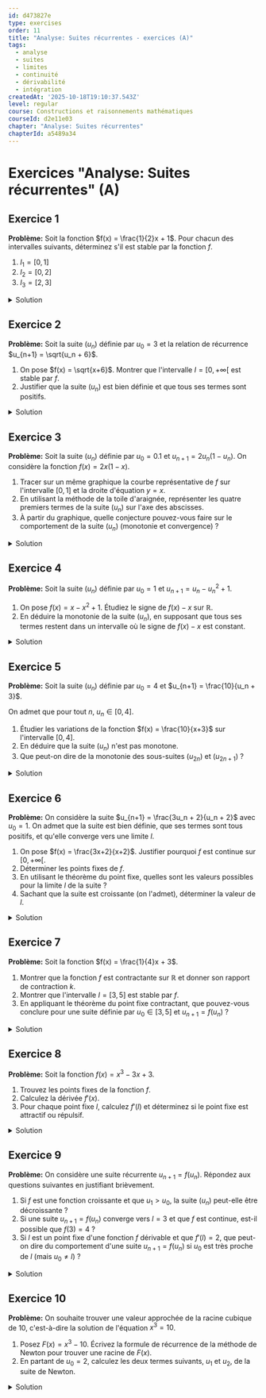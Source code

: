 ```yaml
---
id: d473827e
type: exercises
order: 11
title: "Analyse: Suites récurrentes - exercices (A)"
tags:
  - analyse
  - suites
  - limites
  - continuité
  - dérivabilité
  - intégration
createdAt: '2025-10-18T19:10:37.543Z'
level: regular
course: Constructions et raisonnements mathématiques
courseId: d2e11e03
chapter: "Analyse: Suites récurrentes"
chapterId: a5489a34
---
```

# Exercices "Analyse: Suites récurrentes" (A)

## Exercice 1

**Problème:** Soit la fonction $f(x) = \frac{1}{2}x + 1$. Pour chacun des intervalles suivants, déterminez s'il est stable par la fonction $f$.

1. $I_1 = [0, 1]$
2. $I_2 = [0, 2]$
3. $I_3 = [2, 3]$

<details>

<summary>Solution</summary>

**Méthode:** Pour vérifier si un intervalle $I$ est stable par une fonction $f$, nous devons montrer que pour tout $x \in I$, son image $f(x)$ est aussi dans $I$. Une bonne approche est d'étudier les variations de $f$ sur l'intervalle $I$ pour trouver l'image de cet intervalle, $f(I)$, puis de vérifier si $f(I) \subseteq I$.

**Étapes:**

1.  **Étude de la fonction $f$**: La fonction $f(x) = \frac{1}{2}x + 1$ est une fonction affine. Son coefficient directeur est $\frac{1}{2} > 0$, donc la fonction $f$ est strictement croissante sur $\mathbb{R}$.

2.  **Analyse de l'intervalle $I_1 = [0, 1]$**:

    Puisque $f$ est croissante, l'image de l'intervalle $[0, 1]$ est l'intervalle $[f(0), f(1)]$.

    - Calculons $f(0) = \frac{1}{2}(0) + 1 = 1$.
    - Calculons $f(1) = \frac{1}{2}(1) + 1 = 1.5$.

    L'image est $f(I_1) = [1, 1.5]$.

    On compare $f(I_1)$ à $I_1$: $[1, 1.5]$ n'est pas inclus dans $[0, 1]$ (par exemple, $1.5 \notin [0, 1]$).

    Donc, l'intervalle $I_1$ n'est pas stable par $f$.

3.  **Analyse de l'intervalle $I_2 = [0, 2]$**:

    Puisque $f$ est croissante, l'image de l'intervalle $[0, 2]$ est l'intervalle $[f(0), f(2)]$.

    - $f(0) = 1$.
    - $f(2) = \frac{1}{2}(2) + 1 = 2$.

    L'image est $f(I_2) = [1, 2]$.

    On compare $f(I_2)$ à $I_2$: $[1, 2]$ est bien inclus dans $[0, 2]$.

    Donc, l'intervalle $I_2$ est stable par $f$.

4.  **Analyse de l'intervalle $I_3 = [2, 3]$**:

    Puisque $f$ est croissante, l'image de l'intervalle $[2, 3]$ est l'intervalle $[f(2), f(3)]$.

    - $f(2) = 2$.
    - $f(3) = \frac{1}{2}(3) + 1 = 2.5$.

    L'image est $f(I_3) = [2, 2.5]$.

    On compare $f(I_3)$ à $I_3$: $[2, 2.5]$ est bien inclus dans $[2, 3]$.

    Donc, l'intervalle $I_3$ est stable par $f$.

**Réponse:**

1. $I_1 = [0, 1]$ n'est pas stable.
2. $I_2 = [0, 2]$ est stable.
3. $I_3 = [2, 3]$ est stable.

</details>

## Exercice 2

**Problème:** Soit la suite $(u_n)$ définie par $u_0 = 3$ et la relation de récurrence $u_{n+1} = \sqrt{u_n + 6}$.

1. On pose $f(x) = \sqrt{x+6}$. Montrer que l'intervalle $I = [0, +\infty[$ est stable par $f$.
2. Justifier que la suite $(u_n)$ est bien définie et que tous ses termes sont positifs.

<details>

<summary>Solution</summary>

**Méthode:**

1. Pour montrer que $I = [0, +\infty[$ est stable par $f$, nous devons prendre un élément quelconque $x$ dans $I$ et montrer que $f(x)$ est également dans $I$.
2. Pour justifier que la suite est bien définie, nous utiliserons la stabilité de l'intervalle $I$ et le fait que $u_0 \in I$. Un raisonnement par récurrence permettra de conclure que $u_n \in I$ pour tout $n$.

**Étapes:**

1.  **Montrer la stabilité de $I = [0, +\infty[$**:
    - Soit $x$ un nombre réel appartenant à $I$. Cela signifie que $x \ge 0$.
    - On cherche à déterminer le signe de $f(x) = \sqrt{x+6}$.
    - Si $x \ge 0$, alors $x+6 \ge 6$.
    - La fonction racine carrée est définie et positive pour tout nombre positif. Puisque $x+6 \ge 6 > 0$, $\sqrt{x+6}$ est bien défini.
    - De plus, $\sqrt{x+6} \ge \sqrt{6}$.
    - Comme $\sqrt{6} \ge 0$, on a bien $f(x) = \sqrt{x+6} \ge 0$.
    - Donc, $f(x) \in [0, +\infty[$.
    - On a montré que pour tout $x \in I$, $f(x) \in I$. L'intervalle $I = [0, +\infty[$ est donc stable par $f$.

2.  **Justifier que $(u_n)$ est bien définie et positive**:
    - Nous allons utiliser un raisonnement par récurrence pour montrer que la propriété $\mathcal{P}(n): "u_n \text{ est défini et } u_n \in I"$ est vraie pour tout $n \in \mathbb{N}$.
    - **Initialisation (n=0)**: Le premier terme est $u_0 = 3$. On a bien $3 \ge 0$, donc $u_0 \in I$. La propriété $\mathcal{P}(0)$ est vraie.
    - **Hérédité**: Supposons que $\mathcal{P}(k)$ est vraie pour un certain entier $k \ge 0$. C'est-à-dire, $u_k$ est défini et $u_k \in I$.
    - On veut montrer que $\mathcal{P}(k+1)$ est vraie.
    - Puisque $u_k \in I$ et que $I$ est l'ensemble de définition de $f$, le terme $u_{k+1} = f(u_k) = \sqrt{u_k+6}$ est bien défini.
    - De plus, comme $I$ est stable par $f$ et que $u_k \in I$, on sait que $f(u_k) \in I$. Donc, $u_{k+1} \in I$.
    - La propriété $\mathcal{P}(k+1)$ est donc vraie.
    - **Conclusion**: Par le principe de récurrence, pour tout $n \in \mathbb{N}$, $u_n$ est défini et $u_n \in I = [0, +\infty[$. Cela signifie que tous les termes de la suite sont positifs ou nuls.

**Réponse:** L'intervalle $I = [0, +\infty[$ est stable par $f$. Par conséquent, la suite $(u_n)$ est bien définie pour tout $n \in \mathbb{N}$ et $u_n \ge 0$ pour tout $n \in \mathbb{N}$.

</details>

## Exercice 3

**Problème:** Soit la suite $(u_n)$ définie par $u_0 = 0.1$ et $u_{n+1} = 2u_n(1 - u_n)$. On considère la fonction $f(x) = 2x(1-x)$.

1. Tracer sur un même graphique la courbe représentative de $f$ sur l'intervalle $[0, 1]$ et la droite d'équation $y=x$.
2. En utilisant la méthode de la toile d'araignée, représenter les quatre premiers termes de la suite $(u_n)$ sur l'axe des abscisses.
3. À partir du graphique, quelle conjecture pouvez-vous faire sur le comportement de la suite $(u_n)$ (monotonie et convergence) ?

<details>

<summary>Solution</summary>

**Méthode:** Nous allons d'abord tracer la parabole $y=2x-2x^2$ et la droite $y=x$. Ensuite, nous appliquerons la méthode graphique itérative : partir de $u_0$ sur l'axe des abscisses, monter verticalement jusqu'à la courbe de $f$ pour trouver $u_1$ sur l'axe des ordonnées, puis se déplacer horizontalement jusqu'à la droite $y=x$ pour reporter $u_1$ sur l'axe des abscisses, et répéter le processus.

**Étapes:**

1.  **Tracé des courbes**:
    - La droite $y=x$ est la première bissectrice.
    - La courbe de $f(x) = 2x-2x^2$ est une parabole tournée vers le bas. Son sommet est atteint en $x = -b/(2a) = -2/(2 \times -2) = 0.5$. La valeur au sommet est $f(0.5) = 2(0.5)(1-0.5) = 0.5$. Les racines sont $x=0$ et $x=1$.

2.  **Construction en toile d'araignée**:
    - **Étape 0**: Placer $u_0 = 0.1$ sur l'axe des abscisses.
    - **Étape 1**: Tracer une ligne verticale de $(0.1, 0)$ jusqu'à la courbe de $f$. Le point d'intersection a pour ordonnée $u_1 = f(0.1) = 2(0.1)(0.9) = 0.18$.
    - **Étape 2**: Tracer une ligne horizontale du point $(0.1, 0.18)$ jusqu'à la droite $y=x$. Le point d'intersection est $(0.18, 0.18)$. On a donc reporté $u_1$ sur l'axe des abscisses.
    - **Étape 3**: Répéter. Partir de $(0.18, 0)$ verticalement jusqu'à la courbe de $f$. L'ordonnée est $u_2 = f(0.18) = 2(0.18)(0.82) = 0.2952$.
    - **Étape 4**: Reporter $u_2$ sur l'axe des abscisses via la droite $y=x$.
    - **Étape 5**: Calculer $u_3 = f(0.2952) \approx 0.416$. Reporter $u_3$ sur l'axe des abscisses.

    Le graphique ressemble à un escalier qui monte.

    ![Diagramme en toile d'araignée pour u_{n+1}=2u_n(1-u_n)](https://i.imgur.com/G5g2mJc.png)

3.  **Conjecture**:
    - **Monotonie**: La construction graphique forme un "escalier montant". On voit que $u_0 < u_1 < u_2 < u_3 < \dots$. On peut donc conjecturer que la suite $(u_n)$ est croissante.
    - **Convergence**: L'escalier semble se rapprocher du point d'intersection entre la courbe de $f$ et la droite $y=x$. Ce point d'intersection est le point fixe. On résout $f(x)=x \implies 2x(1-x) = x \implies 2x - 2x^2 = x \implies x - 2x^2 = 0 \implies x(1-2x)=0$. Les points fixes sont $0$ et $0.5$. Comme la suite part de $0.1$ et est croissante, on conjecture qu'elle converge vers le point fixe $l=0.5$.

**Réponse:**

Le diagramme en toile d'araignée suggère que la suite $(u_n)$ est croissante et converge vers le point fixe $l=0.5$.

</details>

## Exercice 4

**Problème:** Soit la suite $(u_n)$ définie par $u_0 = 1$ et $u_{n+1} = u_n - u_n^2 + 1$.

1. On pose $f(x) = x - x^2 + 1$. Étudiez le signe de $f(x) - x$ sur $\mathbb{R}$.
2. En déduire la monotonie de la suite $(u_n)$, en supposant que tous ses termes restent dans un intervalle où le signe de $f(x)-x$ est constant.

<details>

<summary>Solution</summary>

**Méthode:** Pour déterminer la monotonie de la suite $u_{n+1}=f(u_n)$, on peut étudier le signe de la différence $u_{n+1} - u_n = f(u_n) - u_n$. Si cette différence est toujours positive, la suite est croissante. Si elle est toujours négative, la suite est décroissante. Le signe de $f(u_n) - u_n$ est le même que le signe de l'expression $f(x)-x$ évaluée en $x=u_n$.

**Étapes:**

1.  **Étude du signe de $f(x)-x$**:
    - On calcule la différence : $f(x) - x = (x - x^2 + 1) - x = 1 - x^2$.
    - On étudie le signe du polynôme du second degré $P(x) = 1 - x^2$.
    - Les racines de $P(x)$ sont les solutions de $1 - x^2 = 0$, soit $x^2 = 1$, donc $x = -1$ et $x = 1$.
    - Le polynôme est une parabole tournée vers le bas (coefficient de $x^2$ est -1). Il est donc positif entre ses racines et négatif à l'extérieur.
    - Signe de $f(x)-x$:
        - $f(x) - x > 0$ pour $x \in ]-1, 1[$
        - $f(x) - x < 0$ pour $x \in ]-\infty, -1[ \cup ]1, +\infty[$
        - $f(x) - x = 0$ pour $x = -1$ ou $x = 1$.

2.  **Déduction de la monotonie de $(u_n)$**:
    - La monotonie de la suite dépend de l'intervalle dans lequel se trouvent ses termes.
    - On calcule les premiers termes pour avoir une idée :
        - $u_0 = 1$.
        - Pour $n=0$, $u_1 - u_0 = f(u_0) - u_0 = f(1) - 1 = 1 - 1^2 = 0$. Donc $u_1 = u_0 = 1$.
        - Pour $n=1$, $u_2 - u_1 = f(u_1) - u_1 = f(1) - 1 = 0$. Donc $u_2 = u_1 = 1$.
    - Il semble que si $u_n=1$, alors $u_{n+1}=1$. On peut le prouver par récurrence.
    - Initialisation: $u_0=1$.
    - Hérédité: Supposons $u_k=1$. Alors $u_{k+1} = f(u_k) = f(1) = 1-1^2+1 = 1$.
    - Donc, pour tout $n \in \mathbb{N}$, $u_n=1$.
    - Une suite constante est à la fois croissante ($u_{n+1} \ge u_n$) et décroissante ($u_{n+1} \le u_n$). Elle est donc monotone.

**Réponse:** La suite $(u_n)$ est constante et égale à 1. Elle est donc monotone (à la fois croissante et décroissante).

</details>

## Exercice 5

**Problème:** Soit la suite $(u_n)$ définie par $u_0 = 4$ et $u_{n+1} = \frac{10}{u_n + 3}$.

On admet que pour tout $n$, $u_n \in [0, 4]$.

1. Étudier les variations de la fonction $f(x) = \frac{10}{x+3}$ sur l'intervalle $[0, 4]$.
2. En déduire que la suite $(u_n)$ n'est pas monotone.
3. Que peut-on dire de la monotonie des sous-suites $(u_{2n})$ et $(u_{2n+1})$ ?

<details>

<summary>Solution</summary>

**Méthode:** Nous utilisons le critère basé sur la monotonie de la fonction $f$. Si $f$ est croissante, la suite est monotone. Si $f$ est décroissante, la suite n'est généralement pas monotone, mais ses sous-suites des termes de rangs pairs et impairs le sont.

**Étapes:**

1.  **Variations de $f(x)$ sur $[0, 4]$**:
    - On calcule la dérivée de $f(x) = 10(x+3)^{-1}$.
    - $f'(x) = 10 \times (-1)(x+3)^{-2} = \frac{-10}{(x+3)^2}$.
    - Sur l'intervalle $[0, 4]$, le dénominateur $(x+3)^2$ est toujours strictement positif.
    - Le numérateur est -10, qui est strictement négatif.
    - Donc, pour tout $x \in [0, 4]$, $f'(x) < 0$.
    - La fonction $f$ est strictement décroissante sur $[0, 4]$.

2.  **Monotonie de $(u_n)$**:
    - Puisque la fonction $f$ qui définit la récurrence est décroissante, la suite $(u_n)$ n'est pas monotone (sauf si elle est constante, ce qu'on peut vérifier).
    - Calculons les premiers termes :
        - $u_0 = 4$
        - $u_1 = f(u_0) = f(4) = \frac{10}{4+3} = \frac{10}{7} \approx 1.43$
        - $u_2 = f(u_1) = f(\frac{10}{7}) = \frac{10}{\frac{10}{7}+3} = \frac{10}{\frac{31}{7}} = \frac{70}{31} \approx 2.26$
    - On observe que $u_0 > u_1$ et $u_1 < u_2$. La suite n'est ni croissante ni décroissante. Elle n'est donc pas monotone.

3.  **Monotonie des sous-suites $(u_{2n})$ et $(u_{2n+1})$**:
    - Comme $f$ est décroissante, la fonction $g(x) = f(f(x))$ est croissante.
    - Les sous-suites $(u_{2n})$ (termes de rangs pairs) et $(u_{2n+1})$ (termes de rangs impairs) sont définies par la relation de récurrence $u_{2(n+1)} = g(u_{2n})$ et $u_{2(n+1)+1} = g(u_{2n+1})$.
    - Puisque $g$ est croissante, ces deux sous-suites sont monotones. Leur sens de variation est donné par le signe de $u_2 - u_0$ pour la première et $u_3 - u_1$ pour la seconde.
    - On a $u_0=4$ et $u_2 \approx 2.26$. Comme $u_2 < u_0$, la sous-suite $(u_{2n})$ est décroissante.
    - On a $u_1 = 10/7$. Calculons $u_3 = f(u_2) = f(70/31) = \frac{10}{70/31+3} = \frac{10}{163/31} = \frac{310}{163} \approx 1.90$. Comme $u_3 > u_1$, la sous-suite $(u_{2n+1})$ est croissante.

**Réponse:** La fonction $f$ est décroissante, donc la suite $(u_n)$ n'est pas monotone. La sous-suite des termes de rangs pairs $(u_{2n})$ est décroissante, et la sous-suite des termes de rangs impairs $(u_{2n+1})$ est croissante.

</details>

## Exercice 6

**Problème:** On considère la suite $u_{n+1} = \frac{3u_n + 2}{u_n + 2}$ avec $u_0 = 1$. On admet que la suite est bien définie, que ses termes sont tous positifs, et qu'elle converge vers une limite $l$.

1. On pose $f(x) = \frac{3x+2}{x+2}$. Justifier pourquoi $f$ est continue sur $[0, +\infty[$.
2. Déterminer les points fixes de $f$.
3. En utilisant le théorème du point fixe, quelles sont les valeurs possibles pour la limite $l$ de la suite ?
4. Sachant que la suite est croissante (on l'admet), déterminer la valeur de $l$.

<details>

<summary>Solution</summary>

**Méthode:**

1. Une fonction rationnelle est continue sur son domaine de définition.
2. Les points fixes sont les solutions de l'équation $f(x)=x$.
3. Si une suite $u_{n+1}=f(u_n)$ converge vers $l$ et que $f$ est continue en $l$, alors $l$ doit être un point fixe de $f$.
4. Connaissant le premier terme et la monotonie, on peut éliminer les candidats impossibles pour la limite.

**Étapes:**

1.  **Continuité de $f$**:
    - La fonction $f(x) = \frac{3x+2}{x+2}$ est une fonction rationnelle (quotient de deux polynômes).
    - Elle est continue sur son domaine de définition, qui est $\mathbb{R} \setminus \{-2\}$.
    - L'intervalle $[0, +\infty[$ est inclus dans le domaine de définition, donc $f$ est continue sur $[0, +\infty[$.

2.  **Recherche des points fixes**:
    - On résout l'équation $f(x) = x$ pour $x \in [0, +\infty[$.
    - $\frac{3x+2}{x+2} = x$
    - $3x+2 = x(x+2)$
    - $3x+2 = x^2 + 2x$
    - $x^2 - x - 2 = 0$
    - C'est une équation du second degré. On calcule le discriminant $\Delta = b^2-4ac = (-1)^2 - 4(1)(-2) = 1+8 = 9$.
    - Les racines sont $x_{1,2} = \frac{-b \pm \sqrt{\Delta}}{2a} = \frac{1 \pm 3}{2}$.
    - Les deux solutions sont $x_1 = \frac{1+3}{2} = 2$ et $x_2 = \frac{1-3}{2} = -1$.
    - Les points fixes de $f$ sont $2$ et $-1$.

3.  **Limites possibles pour la suite**:
    - La suite $(u_n)$ est à termes positifs et on admet qu'elle converge vers une limite $l$. Comme tous les $u_n \ge 0$, la limite $l$ doit être supérieure ou égale à 0.
    - Le théorème de la limite et du point fixe nous dit que $l$ doit être un point fixe de $f$.
    - Les candidats sont donc les points fixes qui sont dans l'intervalle $[0, +\infty[$.
    - Le point fixe $-1$ est exclu car $l \ge 0$.
    - La seule limite possible est donc $l=2$.

4.  **Détermination de la limite**:
    - On nous donne $u_0 = 1$ et on admet que la suite est croissante.
    - Cela signifie que $u_0 \le u_1 \le u_2 \le \dots \le l$.
    - On a $1 \le l$.
    - La seule limite possible étant $l=2$, et comme elle est bien supérieure ou égale à $u_0$, c'est la limite de la suite.

**Réponse:** La seule limite possible pour la suite $(u_n)$ est $l=2$.

</details>

## Exercice 7

**Problème:** Soit la fonction $f(x) = \frac{1}{4}x + 3$.

1. Montrer que la fonction $f$ est contractante sur $\mathbb{R}$ et donner son rapport de contraction $k$.
2. Montrer que l'intervalle $I=[3, 5]$ est stable par $f$.
3. En appliquant le théorème du point fixe contractant, que pouvez-vous conclure pour une suite définie par $u_0 \in [3, 5]$ et $u_{n+1} = f(u_n)$ ?

<details>

<summary>Solution</summary>

**Méthode:**

1. Pour montrer qu'une fonction dérivable est contractante, on peut montrer que la valeur absolue de sa dérivée est majorée par une constante $k < 1$.
2. Pour montrer la stabilité d'un intervalle pour une fonction croissante, on calcule l'image de l'intervalle et on vérifie l'inclusion.
3. On vérifie que toutes les hypothèses du théorème du point fixe contractant sont réunies (intervalle fermé, stable, fonction contractante) pour en appliquer les conclusions.

**Étapes:**

1.  **Montrer que $f$ est contractante**:
    - La fonction $f(x) = \frac{1}{4}x + 3$ est dérivable sur $\mathbb{R}$.
    - Sa dérivée est $f'(x) = \frac{1}{4}$.
    - Pour tout $x \in \mathbb{R}$, on a $|f'(x)| = |\frac{1}{4}| = \frac{1}{4}$.
    - On pose $k = \frac{1}{4}$. On a bien $0 \le k < 1$.
    - Puisque $\sup_{x \in \mathbb{R}} |f'(x)| = \frac{1}{4} < 1$, la fonction $f$ est $1/4$-contractante sur $\mathbb{R}$.

2.  **Montrer que $I=[3, 5]$ est stable**:
    - La fonction $f$ est croissante car sa dérivée est positive.
    - L'image de l'intervalle $I=[3, 5]$ est donc l'intervalle $[f(3), f(5)]$.
    - $f(3) = \frac{1}{4}(3) + 3 = 0.75 + 3 = 3.75$.
    - $f(5) = \frac{1}{4}(5) + 3 = 1.25 + 3 = 4.25$.
    - L'image est $f(I) = [3.75, 4.25]$.
    - Puisque $[3.75, 4.25] \subseteq [3, 5]$, l'intervalle $I$ est stable par $f$.

3.  **Application du théorème du point fixe contractant**:
    - On vérifie les hypothèses :
        - L'intervalle $I=[3, 5]$ est fermé.
        - L'intervalle $I$ est stable par $f$.
        - La fonction $f$ est contractante sur $I$ (car elle l'est sur $\mathbb{R}$).
    - Le théorème du point fixe contractant s'applique. On peut en tirer les conclusions suivantes :
        - La fonction $f$ admet un unique point fixe $l$ dans $I$.
        - Pour tout $u_0 \in I$, la suite $u_{n+1} = f(u_n)$ converge vers ce point fixe $l$.
    - Calculons ce point fixe : $f(l) = l \implies \frac{1}{4}l + 3 = l \implies 3 = l - \frac{1}{4}l \implies 3 = \frac{3}{4}l \implies l = 4$.
    - Le point fixe $l=4$ est bien dans l'intervalle $I=[3,5]$.

**Réponse:** La fonction $f$ est $1/4$-contractante, l'intervalle $I=[3,5]$ est stable par $f$. Par le théorème du point fixe contractant, pour tout $u_0 \in [3,5]$, la suite $(u_n)$ converge vers l'unique point fixe $l=4$.

</details>

## Exercice 8

**Problème:** Soit la fonction $f(x) = x^3 - 3x + 3$.

1. Trouvez les points fixes de la fonction $f$.
2. Calculez la dérivée $f'(x)$.
3. Pour chaque point fixe $l$, calculez $f'(l)$ et déterminez si le point fixe est attractif ou répulsif.

<details>

<summary>Solution</summary>

**Méthode:**

1. On résout l'équation $f(x)=x$ pour trouver les points fixes.
2. On calcule la dérivée de la fonction polynômiale.
3. On évalue la dérivée en chaque point fixe. Si $|f'(l)|<1$, le point est attractif. Si $|f'(l)|>1$, il est répulsif. Si $|f'(l)|=1$, on ne peut pas conclure avec ce critère.

**Étapes:**

1.  **Recherche des points fixes**:
    - On résout $f(x) = x$.
    - $x^3 - 3x + 3 = x$
    - $x^3 - 4x + 3 = 0$
    - On peut tester des racines évidentes (diviseurs de 3). Pour $x=1$, on a $1^3 - 4(1) + 3 = 1 - 4 + 3 = 0$. Donc $x=1$ est une racine.
    - On peut factoriser le polynôme par $(x-1)$. Par division euclidienne ou identification, on trouve $x^3 - 4x + 3 = (x-1)(x^2+x-3)$.
    - On résout la deuxième partie $x^2+x-3=0$.
    - $\Delta = 1^2 - 4(1)(-3) = 1+12=13$.
    - Les autres racines sont $x = \frac{-1 \pm \sqrt{13}}{2}$.
    - Les points fixes sont donc $l_1 = 1$, $l_2 = \frac{-1 - \sqrt{13}}{2}$, et $l_3 = \frac{-1 + \sqrt{13}}{2}$.

2.  **Calcul de la dérivée**:
    - $f(x) = x^3 - 3x + 3$.
    - $f'(x) = 3x^2 - 3$.

3.  **Classification des points fixes**:
    - **Pour $l_1 = 1$**:
        - $f'(1) = 3(1)^2 - 3 = 0$.
        - $|f'(1)| = 0 < 1$. Le point fixe $l_1 = 1$ est **attractif** (même super-attractif).
    - **Pour $l_2 = \frac{-1 - \sqrt{13}}{2} \approx -2.3$**:
        - On calcule d'abord $l_2^2$: $l_2^2 = (\frac{-1 - \sqrt{13}}{2})^2 = \frac{1 + 2\sqrt{13} + 13}{4} = \frac{14 + 2\sqrt{13}}{4} = \frac{7 + \sqrt{13}}{2}$.
        - $f'(l_2) = 3 l_2^2 - 3 = 3(\frac{7 + \sqrt{13}}{2}) - 3 = \frac{21 + 3\sqrt{13} - 6}{2} = \frac{15 + 3\sqrt{13}}{2}$.
        - $\sqrt{13}$ est entre 3 et 4 (approx 3.6). Donc $f'(l_2) \approx \frac{15 + 3(3.6)}{2} = \frac{15+10.8}{2} = 12.9$.
        - $|f'(l_2)| > 1$. Le point fixe $l_2$ est **répulsif**.
    - **Pour $l_3 = \frac{-1 + \sqrt{13}}{2} \approx 1.3$**:
        - On calcule d'abord $l_3^2$: $l_3^2 = (\frac{-1 + \sqrt{13}}{2})^2 = \frac{1 - 2\sqrt{13} + 13}{4} = \frac{14 - 2\sqrt{13}}{4} = \frac{7 - \sqrt{13}}{2}$.
        - $f'(l_3) = 3 l_3^2 - 3 = 3(\frac{7 - \sqrt{13}}{2}) - 3 = \frac{21 - 3\sqrt{13} - 6}{2} = \frac{15 - 3\sqrt{13}}{2}$.
        - $f'(l_3) \approx \frac{15 - 10.8}{2} = 2.1$.
        - $|f'(l_3)| > 1$. Le point fixe $l_3$ est **répulsif**.

**Réponse:**

- Le point fixe $l_1=1$ est attractif.
- Les points fixes $l_2 = \frac{-1 - \sqrt{13}}{2}$ et $l_3 = \frac{-1 + \sqrt{13}}{2}$ sont répulsifs.

</details>

## Exercice 9

**Problème:** On considère une suite récurrente $u_{n+1} = f(u_n)$. Répondez aux questions suivantes en justifiant brièvement.

1. Si $f$ est une fonction croissante et que $u_1 > u_0$, la suite $(u_n)$ peut-elle être décroissante ?
2. Si une suite $u_{n+1} = f(u_n)$ converge vers $l=3$ et que $f$ est continue, est-il possible que $f(3) = 4$ ?
3. Si $l$ est un point fixe d'une fonction $f$ dérivable et que $f'(l)=2$, que peut-on dire du comportement d'une suite $u_{n+1}=f(u_n)$ si $u_0$ est très proche de $l$ (mais $u_0 \ne l$) ?

<details>

<summary>Solution</summary>

**Méthode:** On applique directement les définitions et théorèmes clés du cours.

**Étapes:**

1.  **Réponse pour la question 1**:

    Non. Si $f$ est croissante, alors la suite $(u_n)$ est monotone. Son sens de variation est donné par le signe de $u_1 - u_0$. Comme on suppose $u_1 > u_0$, la suite est nécessairement croissante. On peut le montrer par récurrence : si $u_k > u_{k-1}$, alors comme $f$ est croissante, $f(u_k) > f(u_{k-1})$, ce qui implique $u_{k+1} > u_k$.

2.  **Réponse pour la question 2**:

    Non. D'après le théorème de la limite et du point fixe, si la suite $(u_n)$ converge vers $l$ et que la fonction $f$ est continue en $l$, alors la limite $l$ doit être un point fixe de $f$. Cela signifie que $f(l) = l$. Si la suite converge vers $l=3$, on doit donc avoir $f(3)=3$. Il est impossible d'avoir $f(3)=4$.

3.  **Réponse pour la question 3**:

    Le point fixe $l$ est répulsif. Comme $f$ est dérivable, on peut étudier la stabilité locale du point fixe en regardant la valeur de $|f'(l)|$. Ici, $|f'(l)| = |2| = 2$. Puisque $|f'(l)| > 1$, le point fixe est répulsif. Cela signifie que si $u_0$ est très proche de $l$, la suite $(u_n)$ s'éloignera de $l$ à chaque itération.

**Réponse:**

1. Non, si $f$ est croissante et $u_1 > u_0$, la suite est forcément croissante.
2. Non, si la suite converge vers 3, on doit avoir $f(3)=3$.
3. Le point fixe est répulsif, donc la suite s'éloignera de $l$.

</details>

## Exercice 10

**Problème:** On souhaite trouver une valeur approchée de la racine cubique de 10, c'est-à-dire la solution de l'équation $x^3 = 10$.

1. Posez $F(x) = x^3 - 10$. Écrivez la formule de récurrence de la méthode de Newton pour trouver une racine de $F(x)$.
2. En partant de $u_0 = 2$, calculez les deux termes suivants, $u_1$ et $u_2$, de la suite de Newton.

<details>

<summary>Solution</summary>

**Méthode:** La méthode de Newton utilise la formule de récurrence $u_{n+1} = u_n - \frac{F(u_n)}{F'(u_n)}$. Nous allons d'abord calculer la dérivée $F'(x)$, puis écrire la formule explicite pour $f(x) = x - F(x)/F'(x)$, et enfin l'appliquer pour calculer les termes de la suite.

**Étapes:**

1.  **Formule de récurrence de Newton**:
    - La fonction est $F(x) = x^3 - 10$.
    - Sa dérivée est $F'(x) = 3x^2$.
    - La formule de Newton est :

    $$ u_{n+1} = u_n - \frac{F(u_n)}{F'(u_n)} = u_n - \frac{u_n^3 - 10}{3u_n^2} $$

    - On peut simplifier l'expression :

    $$ u_{n+1} = \frac{3u_n^3 - (u_n^3 - 10)}{3u_n^2} = \frac{2u_n^3 + 10}{3u_n^2} = \frac{2}{3}u_n + \frac{10}{3u_n^2} $$

2.  **Calcul des termes de la suite**:
    - Le point de départ est $u_0 = 2$.
    - **Calcul de $u_1$**:

    $$ u_1 = u_0 - \frac{u_0^3 - 10}{3u_0^2} = 2 - \frac{2^3 - 10}{3(2^2)} = 2 - \frac{8 - 10}{12} = 2 - \frac{-2}{12} = 2 + \frac{1}{6} $$

    $$ u_1 = \frac{13}{6} \approx 2.1666... $$

    - **Calcul de $u_2$**:

    $$ u_2 = u_1 - \frac{u_1^3 - 10}{3u_1^2} = \frac{13}{6} - \frac{(\frac{13}{6})^3 - 10}{3(\frac{13}{6})^2} $$

    $$ u_2 = \frac{13}{6} - \frac{\frac{2197}{216} - \frac{2160}{216}}{3 \times \frac{169}{36}} = \frac{13}{6} - \frac{\frac{37}{216}}{\frac{507}{36}} $$

    $$ u_2 = \frac{13}{6} - \frac{37}{216} \times \frac{36}{507} = \frac{13}{6} - \frac{37}{6 \times 507} = \frac{13}{6} - \frac{37}{3042} = \frac{13 \times 507 - 37}{3042} $$

    $$ u_2 = \frac{6591 - 37}{3042} = \frac{6554}{3042} \approx 2.1545... $$

    (Note : La vraie valeur de $\sqrt[3]{10}$ est environ 2.15443. On voit la convergence très rapide de la méthode).

**Réponse:** La formule de récurrence est $u_{n+1} = u_n - \frac{u_n^3 - 10}{3u_n^2}$.

En partant de $u_0=2$, les termes suivants sont $u_1 = \frac{13}{6} \approx 2.1667$ et $u_2 = \frac{6554}{3042} \approx 2.1545$.

</details>

